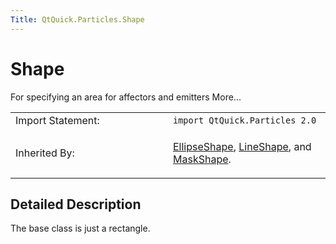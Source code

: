 ```yaml
---
Title: QtQuick.Particles.Shape
---
```

        
Shape
=====

<span class="subtitle"></span>
For specifying an area for affectors and emitters More...

<table>
<colgroup>
<col width="50%" />
<col width="50%" />
</colgroup>
<tbody>
<tr class="odd">
<td>Import Statement:</td>
<td><code>import QtQuick.Particles 2.0</code></td>
</tr>
<tr class="even">
<td>Inherited By:</td>
<td><p><a href="QtQuick.Particles.EllipseShape.md">EllipseShape</a>, <a href="QtQuick.Particles.LineShape.md">LineShape</a>, and <a href="QtQuick.Particles.MaskShape.md">MaskShape</a>.</p></td>
</tr>
</tbody>
</table>

<span id="details"></span>
Detailed Description
--------------------

The base class is just a rectangle.

